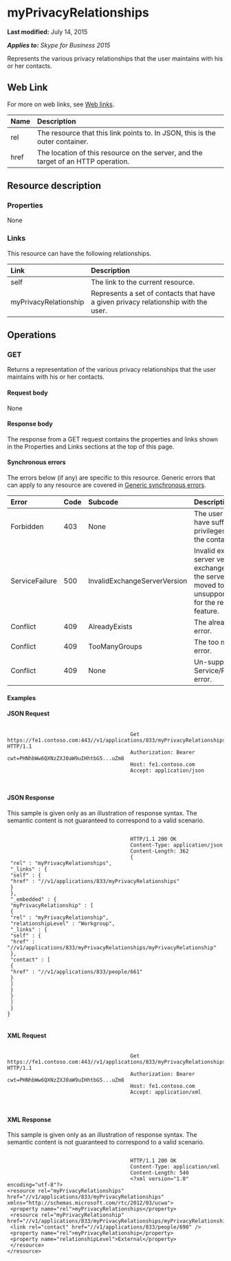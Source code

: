 
# myPrivacyRelationships 

 **Last modified:** July 14, 2015

 _**Applies to:** Skype for Business 2015_

Represents the various privacy relationships that the user maintains with his or her contacts. 

## Web Link
<a name="sectionSection0"> </a>

For more on web links, see [Web links](WebLinks.md).



|**Name**|**Description**|
|:-----|:-----|
|rel|The resource that this link points to. In JSON, this is the outer container.|
|href|The location of this resource on the server, and the target of an HTTP operation.|

## Resource description
<a name="sectionSection1"> </a>




### Properties

None


### Links

This resource can have the following relationships.



|**Link**|**Description**|
|:-----|:-----|
|self|The link to the current resource.|
|myPrivacyRelationship|Represents a set of contacts that have a given privacy relationship with the user.|

## Operations
<a name="sectionSection2"> </a>




### GET

Returns a representation of the various privacy relationships that the user maintains with his or her contacts.


#### Request body

None


#### Response body

The response from a GET request contains the properties and links shown in the Properties and Links sections at the top of this page.


#### Synchronous errors

The errors below (if any) are specific to this resource. Generic errors that can apply to any resource are covered in [Generic synchronous errors](GenericSynchronousErrors.md).



|**Error**|**Code**|**Subcode**|**Description**|
|:-----|:-----|:-----|:-----|
|Forbidden|403|None|The user does not have sufficient privileges to access the contact list.|
|ServiceFailure|500|InvalidExchangeServerVersion|Invalid exchange server version.The exchange mailbox of the server might have moved to an unsupported version for the required feature.|
|Conflict|409|AlreadyExists|The already exists error.|
|Conflict|409|TooManyGroups|The too many groups error.|
|Conflict|409|None|Un-supported Service/Resource/API error.|

#### Examples




#### JSON Request


```

										Get https://fe1.contoso.com:443//v1/applications/833/myPrivacyRelationships HTTP/1.1
										Authorization: Bearer cwt=PHNhbWw6QXNzZXJ0aW9uIHhtbG5...uZm8
										Host: fe1.contoso.com
										Accept: application/json
										
									
```


#### JSON Response

This sample is given only as an illustration of response syntax. The semantic content is not guaranteed to correspond to a valid scenario.


```

										HTTP/1.1 200 OK
										Content-Type: application/json
										Content-Length: 362
										{
 "rel" : "myPrivacyRelationships",
 "_links" : {
 "self" : {
 "href" : "//v1/applications/833/myPrivacyRelationships"
 }
 },
 "_embedded" : {
 "myPrivacyRelationship" : [
 {
 "rel" : "myPrivacyRelationship",
 "relationshipLevel" : "Workgroup",
 "_links" : {
 "self" : {
 "href" : "//v1/applications/833/myPrivacyRelationships/myPrivacyRelationship"
 },
 "contact" : [
 {
 "href" : "//v1/applications/833/people/661"
 }
 ]
 }
 }
 ]
 }
}
									
```


#### XML Request


```

										Get https://fe1.contoso.com:443//v1/applications/833/myPrivacyRelationships HTTP/1.1
										Authorization: Bearer cwt=PHNhbWw6QXNzZXJ0aW9uIHhtbG5...uZm8
										Host: fe1.contoso.com
										Accept: application/xml
										
									
```


#### XML Response

This sample is given only as an illustration of response syntax. The semantic content is not guaranteed to correspond to a valid scenario.


```

										HTTP/1.1 200 OK
										Content-Type: application/xml
										Content-Length: 540
										<?xml version="1.0" encoding="utf-8"?>
<resource rel="myPrivacyRelationships" href="//v1/applications/833/myPrivacyRelationships" xmlns="http://schemas.microsoft.com/rtc/2012/03/ucwa">
 <property name="rel">myPrivacyRelationships</property>
 <resource rel="myPrivacyRelationship" href="//v1/applications/833/myPrivacyRelationships/myPrivacyRelationship">
 <link rel="contact" href="//v1/applications/833/people/690" />
 <property name="rel">myPrivacyRelationship</property>
 <property name="relationshipLevel">External</property>
 </resource>
</resource>
									
```

